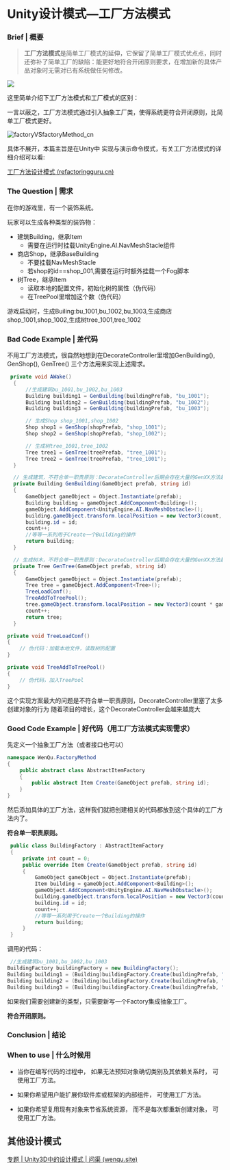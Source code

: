 # Unity设计模式—工厂方法模式

### Brief | 概要

> **工厂方法模式**是简单工厂模式的延伸，它保留了简单工厂模式优点点，同时还弥补了简单工厂的缺陷：能更好地符合开闭原则要求，在增加新的具体产品对象时无需对已有系统做任何修改。

![](https://pic.wenqu.space/upload/2023/02/01/factorymethod.png)

这里简单介绍下工厂方法模式和工厂模式的区别：

一言以蔽之，工厂方法模式通过引入抽象工厂类，使得系统更符合开闭原则，比简单工厂模式更好。

<!-- more -->

![factoryVSfactoryMethod_cn](https://pic.wenqu.space/upload/2023/02/01/factoryVSfactoryMethod_cn.png)


具体不展开，本篇主旨是在Unity中 实现与演示命令模式，有关工厂方法模式的详细介绍可以看:

[工厂方法设计模式 (refactoringguru.cn)](https://refactoringguru.cn/design-patterns/factory-method)

### The Question | 需求

在你的游戏里，有一个装饰系统。

玩家可以生成各种类型的装饰物：

- 建筑Building，继承Item
  - 需要在运行时挂载UnityEngine.AI.NavMeshStacle组件
- 商店Shop，继承BaseBuilding
   - 不要挂载NavMeshStacle
   - 若shop的id==shop_001,需要在运行时额外挂载一个Fog脚本
- 树Tree，继承Item
  - 读取本地的配置文件，初始化树的属性（伪代码）
  - 在TreePool里增加这个数（伪代码）

游戏启动时，生成Builing:bu_1001,bu_1002,bu_1003,生成商店shop_1001,shop_1002,生成树tree_1001,tree_1002

### Bad Code Example | 差代码

不用工厂方法模式，很自然地想到在DecorateController里增加GenBuilding(), GenShop(), GenTree() 三个方法用来实现上述需求。

```c#
 private void AWake()
  {
      //生成建筑bu_1001,bu_1002,bu_1003
      Building building1 = GenBuilding(buildingPrefab, "bu_1001");
      Building building2 = GenBuilding(buildingPrefab, "bu_1002");
      Building building3 = GenBuilding(buildingPrefab, "bu_1003");

      // 生成Shop shop_1001,shop_1002
      Shop shop1 = GenShop(shopPrefab, "shop_1001");
      Shop shop2 = GenShop(shopPrefab, "shop_1002");

      // 生成树tree_1001,tree_1002
      Tree tree1 = GenTree(treePrefab, "tree_1001");
      Tree tree2 = GenTree(treePrefab, "tree_1001");
  }

  // 生成建筑，不符合单一职责原则：DecorateController后期会存在大量的GenXX方法越来越庞大
  private Building GenBuilding(GameObject prefab, string id)
  {
      GameObject gameObject = Object.Instantiate(prefab);
      Building building = gameObject.AddComponent<Building>();
      gameObject.AddComponent<UnityEngine.AI.NavMeshObstacle>();
      building.gameObject.transform.localPosition = new Vector3(count, 0, count) * gameObject.transform.localScale.x;
      building.id = id;
      count++;
      //等等一系列用于Create一个Building的操作
      return building;
  }

  // 生成树木，不符合单一职责原则：DecorateController后期会存在大量的GenXX方法越来越庞大
  private Tree GenTree(GameObject prefab, string id)
  {
      GameObject gameObject = Object.Instantiate(prefab);
      Tree tree = gameObject.AddComponent<Tree>();
      TreeLoadConf();
      TreeAddToTreePool();
      tree.gameObject.transform.localPosition = new Vector3(count * gameObject.transform.localScale.x, 6, count * gameObject.transform.localScale.x);
      count++;
      return tree;
  }

private void TreeLoadConf()
{
    // 伪代码：加载本地文件，读取树的配置
}

private void TreeAddToTreePool()
{
    // 伪代码，加入TreePool
}
```

这个实现方案最大的问题是不符合单一职责原则，DecorateController里塞了太多创建对象的行为
随着项目的增长，这个DecorateController会越来越庞大

### Good Code Example | 好代码（用工厂方法模式实现需求）

先定义一个抽象工厂方法（或者接口也可以）

```c#
namespace WenQu.FactoryMethod
{
    public abstract class AbstractItemFactory
    {
        public abstract Item Create(GameObject prefab, string id);
    }
}
```

然后添加具体的工厂方法，这样我们就把创建相关的代码都放到这个具体的工厂方法内了。

**符合单一职责原则。**

```c#
 public class BuildingFactory : AbstractItemFactory
 {
     private int count = 0;
     public override Item Create(GameObject prefab, string id)
     {
         GameObject gameObject = Object.Instantiate(prefab);
         Item building = gameObject.AddComponent<Building>();
         gameObject.AddComponent<UnityEngine.AI.NavMeshObstacle>();
         building.gameObject.transform.localPosition = new Vector3(count, 0, count) * gameObject.transform.localScale.x;
         building.id = id;
         count++;
         //等等一系列用于Create一个Building的操作
         return building;
     }
 }
```

调用的代码：

```c#
 //生成建筑bu_1001,bu_1002,bu_1003
BuildingFactory buildingFactory = new BuildingFactory();
Building building1 = (Building)buildingFactory.Create(buildingPrefab, "bu_1001");
Building building2 = (Building)buildingFactory.Create(buildingPrefab, "bu_1002");
Building building3 = (Building)buildingFactory.Create(buildingPrefab, "bu_1003");
```

如果我们需要创建新的类型，只需要新写一个Factory集成抽象工厂。

**符合开闭原则。**

### Conclusion | 结论

### When to use | 什么时候用

- 当你在编写代码的过程中， 如果无法预知对象确切类别及其依赖关系时， 可使用工厂方法。

- 如果你希望用户能扩展你软件库或框架的内部组件， 可使用工厂方法。

- 如果你希望复用现有对象来节省系统资源， 而不是每次都重新创建对象， 可使用工厂方法。


## 其他设计模式

[专题 | Unity3D中的设计模式 | 问渠 (wenqu.site)](https://wenqu.site/Unity-Design-Pattern.html)
